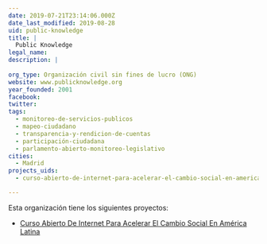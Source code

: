 ```yaml
---
date: 2019-07-21T23:14:06.000Z
date_last_modified: 2019-08-28
uid: public-knowledge
title: |
  Public Knowledge
legal_name: 
description: |
  
org_type: Organización civil sin fines de lucro (ONG)
website: www.publicknowledge.org
year_founded: 2001
facebook: 
twitter: 
tags:
  - monitoreo-de-servicios-publicos
  - mapeo-ciudadano
  - transparencia-y-rendicion-de-cuentas
  - participación-ciudadana
  - parlamento-abierto-monitoreo-legislativo
cities: 
  - Madrid
projects_uids:
  - curso-abierto-de-internet-para-acelerar-el-cambio-social-en-america-latina

---
```


Esta organización tiene los siguientes proyectos:

- [Curso Abierto De Internet Para Acelerar El Cambio Social En América Latina](/proyectos/curso-abierto-de-internet-para-acelerar-el-cambio-social-en-america-latina)
